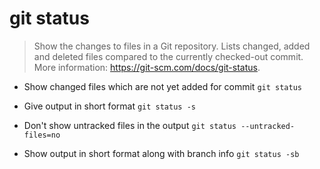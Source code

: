 # git status
> Show the changes to files in a Git repository.
> Lists changed, added and deleted files compared to the currently checked-out commit.
> More information: <https://git-scm.com/docs/git-status>.

- Show changed files which are not yet added for commit
`git status`

- Give output in short format
`git status -s`

- Don't show untracked files in the output
`git status --untracked-files=no`

- Show output in short format along with branch info
`git status -sb`
